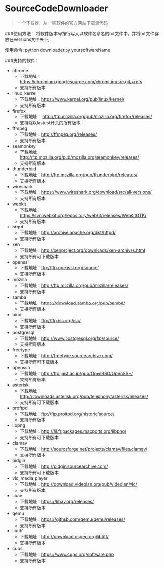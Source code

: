 # SourceCodeDownloader
>一个下载器，从一些软件的官方网站下载源代码

###使用方法：
将软件版本号按行写入以软件名命名的txt文件中，并将txt文件存放在versions文件夹下;

使用命令: python downloader.py yoursoftwareName

###支持的软件：
- chrome
    - 下载地址：https://chromium.googlesource.com/chromium/src.git/+refs
    - 支持所有版本
- linux_kernel
    - 下载地址：https://www.kernel.org/pub/linux/kernel/
    - 支持所有版本
- firefox
    - 下载地址： http://ftp.mozilla.org/pub/mozilla.org/firefox/releases/
    - 支持除以lastest开头的所有版本
- ffmpeg
    - 下载地址：http://ffmpeg.org/releases/
    - 支持所有版本
- seamonkey
    - 下载地址：http://ftp.mozilla.org/pub/mozilla.org/seamonkey/releases/
    - 支持所有版本
- thunderbird
    - 下载地址：http://ftp.mozilla.org/pub/thunderbird/releases/
    - 支持所有版本
- wireshark
    - 下载地址：https://www.wireshark.org/download/src/all-versions/
    - 支持所有版本
- webkit
    - 下载地址：https://svn.webkit.org/repository/webkit/releases/WebKitGTK/
    - 支持所有版本
- httpd
    - 下载地址：http://archive.apache.org/dist/httpd/
    - 支持所有版本
- xen
    - 下载地址：http://xenproject.org/downloads/xen-archives.html
    - 支持所有可下载版本
- openssl
    - 下载地址：ftp://ftp.openssl.org/source/
    - 支持所有版本
- mozilla
    - 下载地址：http://ftp.mozilla.org/pub/mozilla/releases/
    - 支持所有版本
- samba
    - 下载地址：https://download.samba.org/pub/samba/
    - 支持所有版本
- bind
    - 下载地址：ftp://ftp.isc.org/isc/
    - 支持所有版本
- postgresql
    - 下载地址：http://www.postgresql.org/ftp/source/
    - 支持所有版本
- freetype
    - 下载地址：http://freetype.sourcearchive.com/
    - 支持所有可下载版本
- openssh
    - 下载地址：http://ftp.jaist.ac.jp/pub/OpenBSD/OpenSSH/
    - 支持所有版本
- asterisk
    - 下载地址：http://downloads.asterisk.org/pub/telephony/asterisk/releases/
    - 支持所有可下载版本
- proftpd
    - 下载地址：ftp://ftp.proftpd.org/historic/source/
    - 支持所有版本
- libpng
    - 下载地址：http://lil.fr.packages.macports.org/libpng/
    - 支持所有可下载版本
- clamav
    - 下载地址：http://sourceforge.net/projects/clamav/files/clamav/
    - 支持所有版本
- pidgin
    - 下载地址：http://pidgin.sourcearchive.com/
    - 支持所有可下载版本
- vlc_media_player
    - 下载地址：http://download.videolan.org/pub/videolan/vlc/
    - 支持所有版本
- libav
    - 下载地址：https://libav.org/releases/
    - 支持所有版本
- qemu
    - 下载地址：https://github.com/qemu/qemu/releases/
    - 支持所有版本
- libtiff
    - 下载地址：http://download.osgeo.org/libtiff/
    - 支持所有版本
- cups
    - 下载地址：https://www.cups.org/software.php
    - 支持所有版本
